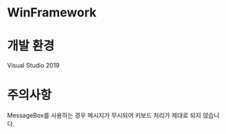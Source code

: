 # WinFramework
  
# 개발 환경  
Visual Studio 2019  
  
# 주의사항  
MessageBox를 사용하는 경우 메시지가 무시되어 키보드 처리가 제대로 되지 않습니다.

